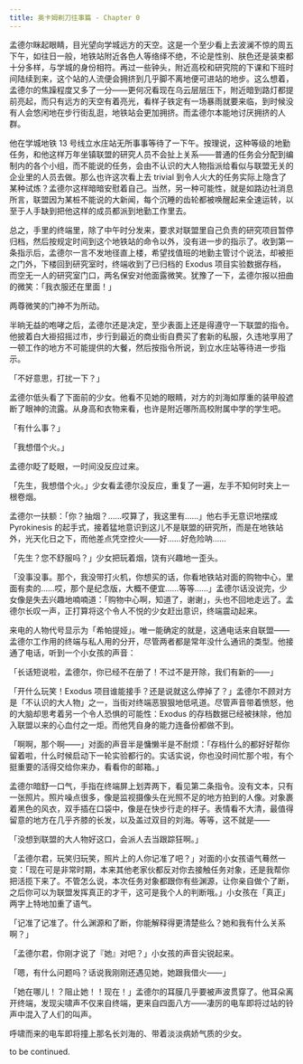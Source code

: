 ```yaml
---
title: 奥卡姆剃刀往事篇 - Chapter 0
---
```


孟德尔眯起眼睛，目光望向学城远方的天空。这是一个至少看上去波澜不惊的周五下午，如往日一般，地铁站附近各色人等络绎不绝，不论是性别、肤色还是装束都十分多样，与学城的身份相符。再过一些钟头，附近高校和研究院的下课和下班时间陆续到来，这个站的人流便会拥挤到几乎脚不离地便可进站的地步。这么想着，孟德尔的焦躁程度又多了一分——更何况看现在乌云层层压下，附近暗到路灯都提前亮起，而只有远方的天空有着亮光，看样子铁定有一场暴雨就要来临，到时候没有人会悠闲地在步行街乱逛，地铁站会更加拥挤。而孟德尔本能地讨厌拥挤的人群。

他在学城地铁 13 号线立水庄站无所事事等待了一下午。按理说，这种等级的地勤任务，和他这样万年坐镇联盟的研究人员不会扯上关系——普通的任务会分配到编制内的各个小组，而不能说的任务，会由不认识的大人物指派给看似与联盟无关的企业里的人员去做。那么也许这次看上去 trivial 到令人火大的任务实际上隐含了某种试炼？孟德尔这样暗暗安慰着自己。当然，另一种可能性，就是如路边社消息所言，联盟因为某桩不能说的大新闻，每个沉睡的齿轮都被唤醒起来全速运转，以至于人手缺到把他这样的成员都派到地勤工作里去。

总之，手里的终端里，除了中午时分发来，要求对联盟里自己负责的研究项目暂停归档，然后按规定时间到这个地铁站的命令以外，没有进一步的指示了。收到第一条指示后，孟德尔一言不发地径直上楼，希望找值班的地勤主管讨个说法，却被拒之门外，下楼回到研究室时，终端收到了已归档的 Exodus 项目实验数据存档，而空无一人的研究室门口，两名保安对他面露微笑。犹豫了一下，孟德尔报以扭曲的微笑：「我衣服还在里面！」

两尊微笑的门神不为所动。

半晌无益的咆哮之后，孟德尔还是决定，至少表面上还是得遵守一下联盟的指令。他披着白大褂招摇过市，步行到最近的商业街自费买了套新的私服，久违地享用了一顿工作的地方不可能提供的大餐，然后按指令所说，到立水庄站等待进一步指示。

「不好意思，打扰一下？」

孟德尔低头看了下面前的少女。他看不见她的眼睛，对方的刘海如厚重的装甲般遮断了眼神的流露。从身高和衣物来看，也许是附近哪所高校附属中学的学生吧。

「有什么事？」

「我想借个火。」

孟德尔眨了眨眼，一时间没反应过来。

「先生，我想借个火。」少女看孟德尔没反应，重复了一遍，左手不知何时夹上一根卷烟。

孟德尔一扶额：「你？抽烟？……哎算了，我这里有……」他右手无意识地摆成 Pyrokinesis 的起手式，接着猛地意识到这儿不是联盟的研究所，而是在地铁站外，光天化日之下，而他差点凭空控火——好……好危险呐……

「先生？您不舒服吗？」少女把玩着烟，饶有兴趣地一歪头。

「没事没事。那个，我没带打火机，你想买的话，你看地铁站对面的购物中心，里面有卖的……哎，那个是纪念版，大概不便宜……等等……」孟德尔话没说完，少女像是失去兴趣地喃喃道：「购物中心啊，知道了，谢谢」，头也不回地走远了。孟德尔长叹一声，正打算将这个令人不悦的少女赶出意识，终端震动起来。

来电的人物代号显示为「希帕提娅」。唯一能确定的就是，这通电话来自联盟——孟德尔工作用的终端与私人用的分开，尽管两者都是常年没什么通讯的类型。他接通了电话，听到一个小女孩的声音：

「长话短说啦，孟德尔，你已经不在册了！不过不是开除，我们有新的——」

「开什么玩笑！Exodus 项目谁能接手？还是说就这么停掉了？」孟德尔不顾对方是「不认识的大人物」之一，当街对终端恶狠狠地低吼道。尽管声音带着愤怒，他的大脑却思考着另一个令人恐惧的可能性：Exodus 的存档数据已经被抹除，他加入联盟以来的心血付之一炬。而他凭自身的能力连备份都做不到。

「啊啊，那个啊——」对面的声音半是慵懒半是不耐烦：「存档什么的都好好帮你留着啦，什么时候启动下一轮实验都行的。实话实说，你也没时间忙那个啦，有个挺重要的活得交给你来办，看看你的邮箱。」

孟德尔暗舒一口气，手指在终端屏上划弄两下，看见第二条指令。没有文本，只有一张照片。照片噪点很多，像是监视摄像头在光照不足的地方拍到的人像。对象裹着黑色的风衣，双手插在口袋中，像是在快步行走的样子。表情看不大清，最值得留意的地方在几乎齐膝的长发，以及盖过双目的刘海。等等，这不就是——

「没想到联盟的大人物好这口，会派人去当跟踪狂啊。」

「孟德尔君，玩笑归玩笑，照片上的人你记准了吧？」对面的小女孩语气蓦然一变：「现在可是非常时期，本来其他老家伙都反对你去接触任务对象，还是我帮你把活揽下来了。不管怎么说，本次任务对象都跟你有些渊源，让你亲自做个了断，之后你可以为联盟发挥真正的才干，这可是我个人的判断哦。」小女孩在「真正」两字上特地加重了语气。

「记准了记准了。什么渊源和了断，你能解释得更清楚些么？她和我有什么关系啊？」

「孟德尔君，你刚才说了『她』对吧？」小女孩的声音尖锐起来。

「嗯，有什么问题吗？话说我刚刚还遇见她，她跟我借火——」

「她在哪儿！？阻止她！！现在！」孟德尔的耳膜几乎要被声波贯穿了。他耳朵离开终端，发现尖啸声不仅来自终端，更来自四面八方——凄厉的电车即将过站的铃声中混入了人们的叫声。

呼啸而来的电车即将撞上那名长刘海的、带着淡淡病娇气质的少女。

to be continued.
